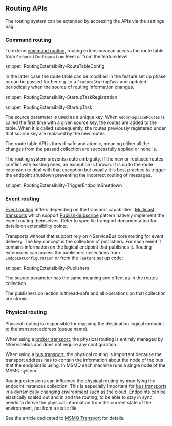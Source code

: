 ## Routing APIs

The routing system can be extended by accessing the APIs via the settings bag.


### Command routing

To extend [command routing](/nservicebus/messaging/routing.md#command-routing), routing extensions can access the route table from `EndpointConfiguration` level or from the feature level:

snippet: RoutingExtensibility-RouteTableConfig

In the latter case the route table can be modified in the feature set up phase or can be passed further e.g. to a `FeatureStartupTask` and updated periodically when the source of routing information changes.

snippet: RoutingExtensibility-StartupTaskRegistration

snippet: RoutingExtensibility-StartupTask

The source parameter is used as a unique key. When `AddOrReplaceRoutes` is called the first time with a given source key, the routes are added to the table. When it is called subsequently, the routes previously registered under that source key are replaced by the new routes.

The route table API is thread-safe and atomic, meaning either all the changes from the passed collection are successfully applied or none is.

The routing system prevents route ambiguity. If the new or replaced routes conflict with existing ones, an exception is thrown. It is up to the route extension to deal with that exception but usually it is best practice to trigger the endpoint shutdown preventing the incorrect routing of messages.

snippet: RoutingExtensibility-TriggerEndpointShutdown


### Event routing

[Event routing](/nservicebus/messaging/routing.md#event-routing) differs depending on the transport capabilities. [Multicast transports](/transports/#types-of-transports-multicast-enabled-transports) which support [Publish-Subscribe](/nservicebus/messaging/publish-subscribe/) pattern natively implement the event routing themselves. Refer to specific transport documentation for details on extensibility points.

Transports without that support rely on NServiceBus core routing for event delivery. The key concept is the collection of publishers. For each event it contains information on the logical endpoint that publishes it. Routing extensions can access the publishers collections from `EndpointConfiguration` or from the `Feature` set up code:

snippet: RoutingExtensibility-Publishers

The source parameter has the same meaning and effect as in the routes collection.

The publishers collection is thread-safe and all operations on that collection are atomic.


### Physical routing

Physical routing is responsible for mapping the destination logical endpoint to the transport address (queue name).

When using a [broker transport](/transports/#types-of-transports-broker-transports), the physical routing is entirely managed by NServiceBus and does not require any configuration.

When using a [bus transport](/transports/#types-of-transports-bus-transports), the physical routing is important because the transport address has to contain the information about the node of the bus that the endpoint is using. In MSMQ each machine runs a single node of the MSMQ system.

Routing extensions can influence the physical routing by modifying the endpoint instances collection. This is especially important for [bus transports](/transports/#types-of-transports-bus-transports) in a dynamically changing environment such as the cloud. Endpoints can be elastically scaled out and in and the routing, to be able to stay in sync, needs to derive the physical information from the current state of the environment, not from a static file.

See the article dedicated to [MSMQ Transport](/transports/msmq/routing.md#custom-instance-mapping) for details. 
